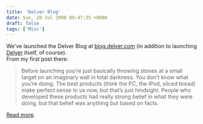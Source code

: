 ```yaml
---
title: 'Delver Blog'
date: Sun, 20 Jul 2008 09:47:35 +0000
draft: false
tags: ['Misc']
---
```


We've launched the Delver Blog at [blog.delver.com](http://blog.delver.com) (in addition to launching [Delver](http://www.delver.com) itself, of course).  
From my first post there:

> Before launching you’re just basically throwing stones at a small target on an imaginary wall in total darkness. You don’t know what you’re doing. The best products (think the PC, the iPod, sliced bread) make perfect sense to us now, but that’s just hindsight. People who developed these products had really strong belief in what they were doing, but that belief was anything but based on facts.

[Read more](http://blog.delver.com/index.php/2008/07/20/launching-delver/).